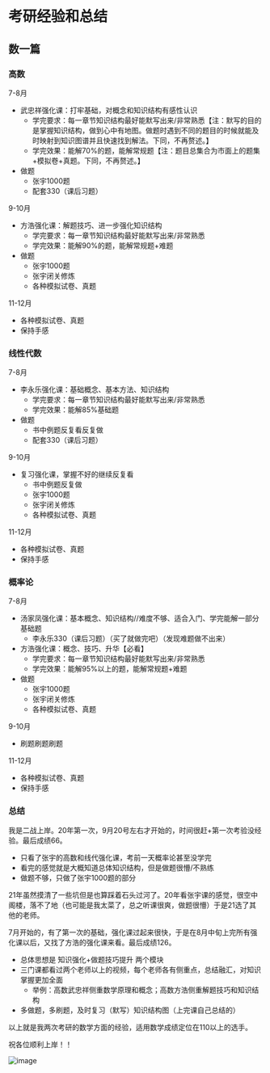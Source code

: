 # 考研经验和总结

## 数一篇

### 高数

7-8月

- 武忠祥强化课：打牢基础，对概念和知识结构有感性认识
  - 学完要求：每一章节知识结构最好能默写出来/非常熟悉【注：默写的目的是掌握知识结构，做到心中有地图。做题时遇到不同的题目的时候就能及时映射到知识图谱并且快速找到解法。下同，不再赘述。】
  - 学完效果：能解70%的题，能解常规题【注：题目总集合为市面上的题集+模拟卷+真题。下同，不再赘述。】
- 做题
  - 张宇1000题
  - 配套330（课后习题）

9-10月

- 方浩强化课：解题技巧、进一步强化知识结构
  - 学完要求：每一章节知识结构最好能默写出来/非常熟悉
  - 学完效果：能解90%的题，能解常规题+难题
- 做题
  - 张宇1000题
  - 张宇闭关修炼
  - 各种模拟试卷、真题

11-12月

- 各种模拟试卷、真题
- 保持手感

### 线性代数

7-8月

- 李永乐强化课：基础概念、基本方法、知识结构
  - 学完要求：每一章节知识结构最好能默写出来/非常熟悉
  - 学完效果：能解85%基础题
- 做题
  - 书中例题反复看反复做
  - 配套330（课后习题）

9-10月

- 复习强化课，掌握不好的继续反复看
  - 书中例题反复做
  - 张宇1000题
  - 张宇闭关修炼
  - 各种模拟试卷、真题

11-12月

- 各种模拟试卷、真题
- 保持手感

### 概率论

7-8月

- 汤家凤强化课：基本概念、知识结构//难度不够、适合入门、学完能解一部分基础题
  - 李永乐330（课后习题）（买了就做完吧）（发现难题做不出来）
- 方浩强化课：概念、技巧、升华【必看】
  - 学完要求：每一章节知识结构最好能默写出来/非常熟悉
  - 学完效果：能解95%以上的题，能解常规题+难题
- 做题
  - 张宇1000题
  - 张宇闭关修炼
  - 各种模拟试卷、真题

9-10月

- 刷题刷题刷题

11-12月

- 各种模拟试卷、真题
- 保持手感

### 总结

我是二战上岸。20年第一次，9月20号左右才开始的，时间很赶+第一次考验没经验。最后成绩66。

- 只看了张宇的高数和线代强化课，考前一天概率论甚至没学完
- 看完的感觉就是大概知道总体知识结构，但是做题很懵/不熟练
- 做题不够，只做了张宇1000题的部分

21年虽然摸清了一些坑但是也算踩着石头过河了。20年看张宇课的感觉，很空中阁楼，落不了地（也可能是我太菜了，总之听课很爽，做题很懵）于是21选了其他的老师。

7月开始的，有了第一次的基础，强化课过起来很快，于是在8月中旬上完所有强化课以后，又找了方浩的强化课来看。最后成绩126。

- 总体思想是 知识强化+做题技巧提升 两个模块
- 三门课都看过两个老师以上的视频，每个老师各有侧重点，总结融汇，对知识掌握更加全面
  - 举例：高数武忠祥侧重数学原理和概念；高数方浩侧重解题技巧和知识结构
- 多做题，多刷题，及时复习（默写）知识结构图（上完课自己总结的）

以上就是我两次考研的数学方面的经验，适用数学成绩定位在110以上的选手。

祝各位顺利上岸！！

![image](https://user-images.githubusercontent.com/39456322/128588426-65c6db1e-6c76-49b7-9505-f1be682e4007.png)


### 
